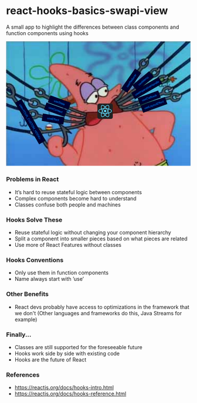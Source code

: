 # react-hooks-basics-swapi-view
A small app to highlight the differences between class components and function components using hooks

![React Hooks Spongebob Reference](https://github.com/hallzac2/react-hooks-basics-swapi-view/blob/master/patrick-hooks.png)

### Problems in React
* It’s hard to reuse stateful logic between components 
* Complex components become hard to understand
* Classes confuse both people and machines

### Hooks Solve These
* Reuse stateful logic without changing your component hierarchy
* Split a component into smaller pieces based on what pieces are related
* Use more of React Features without classes

### Hooks Conventions
* Only use them in function components
* Name always start with ’use’ 

### Other Benefits
* React devs probably have access to optimizations in the framework that we don't (Other languages and frameworks do this, Java Streams for example)

### Finally...
* Classes are still supported for the foreseeable future
* Hooks work side by side with existing code
* Hooks are the future of React

### References
* https://reactjs.org/docs/hooks-intro.html
* https://reactjs.org/docs/hooks-reference.html
